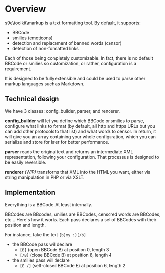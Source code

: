 Overview
========

s9e\toolkit\markup is a text formatting tool. By default, it supports:

 * BBCode
 * smilies (emoticons)
 * detection and replacement of banned words (censor)
 * detection of non-formatted links

Each of those being completely customizable. In fact, there is no default BBCode or smilies so customization, or rather, configuration is a requirement.

It is designed to be fully extensible and could be used to parse other markup languages such as Markdown.


Technical design
----------------
We have 3 classes: config_builder, parser, and renderer.

**config_builder** will let you define which BBCode or smilies to parse, configure what links to format (by default, all http and https URLs but you can add other protocols to that list) and what words to censor. In return, it will give you an array containing your whole configuration, which you can serialize and store for later for better performance.

**parser** reads the original text and returns an intermediate XML representation, following your configuration. That processus is designed to be easily reversible.

**renderer** *(WiP)* transforms that XML into the HTML you want, either via string manipulation in PHP or via XSLT.


Implementation
--------------
Everything is a BBCode. At least internally.

BBCodes are BBcodes, smilies are BBCodes, censored words are BBCodes, etc... Here's how it works. Each pass declares a set of BBCodes with their position and length.

For instance, take the text `[b]xy :)[/b]`

 * the BBCode pass will declare
   + `[B]` (open BBCode B) at position 0, length 3
   + `[/B]` (close BBCode B) at position 8, length 4
 * the smilies pass will declare
   + `[E /]` (self-closed BBCode E) at position 6, length 2